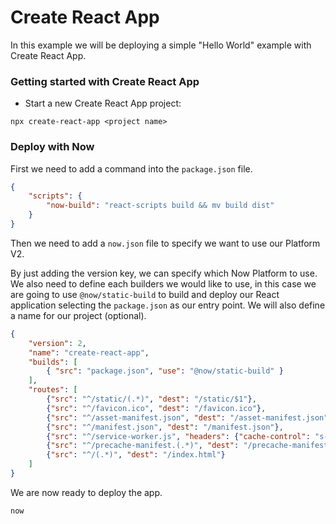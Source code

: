 # Create React App

In this example we will be deploying a simple "Hello World" example with Create React App.

### Getting started with Create React App

- Start a new Create React App project:

```
npx create-react-app <project name>
```

### Deploy with Now

First we need to add a command into the `package.json` file.

```json
{
    "scripts": {
        "now-build": "react-scripts build && mv build dist"
    }
}
```

Then we need to add a `now.json` file to specify we want to use our Platform V2.

By just adding the version key, we can specify which Now Platform to use. We also need to define each builders we would like to use, in this case we are going to use `@now/static-build` to build and deploy our React application selecting the `package.json` as our entry point. We will also define a name for our project (optional).

```json
{
    "version": 2,
    "name": "create-react-app",
    "builds": [
        { "src": "package.json", "use": "@now/static-build" }
    ],
    "routes": [
        {"src": "^/static/(.*)", "dest": "/static/$1"},
        {"src": "^/favicon.ico", "dest": "/favicon.ico"},
        {"src": "^/asset-manifest.json", "dest": "/asset-manifest.json"},
        {"src": "^/manifest.json", "dest": "/manifest.json"},
        {"src": "^/service-worker.js", "headers": {"cache-control": "s-maxage=0"}, "dest": "/service-worker.js"},
        {"src": "^/precache-manifest.(.*)", "dest": "/precache-manifest.$1"},
        {"src": "^/(.*)", "dest": "/index.html"}
    ]
}
```

We are now ready to deploy the app.

```
now
```
